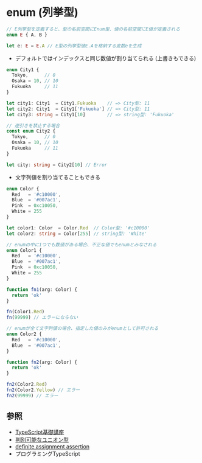 # enum (列挙型)
```ts
// E列挙型を定義すると、型の名前空間にEnum型、値の名前空間にE値が定義される
enum E { A, B }

let e: E = E.A // E型の列挙型値E.Aを格納する変数eを生成
```

- デフォルトではインデックスと同じ数値が割り当てられる (上書きもできる)

```ts
enum City1 {
  Tokyo,      // 0
  Osaka = 10, // 10
  Fukuoka     // 11
}

let city1: City1  = City1.Fukuoka    // => City型: 11
let city2: City1  = City1['Fukuoka'] // => City型: 11
let city3: string = City1[10]        // => string型: 'Fukuoka'

// 逆引きを禁止する場合
const enum City2 {
  Tokyo,      // 0
  Osaka = 10, // 10
  Fukuoka     // 11
}

let city: string = City2[10] // Error
```

- 文字列値を割り当てることもできる

```ts
enum Color {
  Red   = '#c10000',
  Blue  = '#007ac1',
  Pink  = 0xc10050,
  White = 255
}

let color1: Color  = Color.Red  // Color型: '#c10000'
let color2: string = Color[255] // string型: 'White'
```

```ts
// enumの中に1つでも数値がある場合、不正な値でもenumとみなされる
enum Color1 {
  Red   = '#c10000',
  Blue  = '#007ac1',
  Pink  = 0xc10050,
  White = 255
}

function fn1(arg: Color) {
  return 'ok'
}

fn(Color1.Red)
fn(99999) // エラーにならない

// enumが全て文字列値の場合、指定した値のみがenumとして許可される
enum Color2 {
  Red   = '#c10000',
  Blue  = '#007ac1',
}

function fn2(arg: Color) {
  return 'ok'
}

fn2(Color2.Red)
fn2(Color2.Yellow) // エラー
fn2(99999) // エラー
```

## 参照
- [TypeScript基礎講座](https://www.udemy.com/course/typescript-y/)
- [判別可能なユニオン型](https://typescriptbook.jp/reference/values-types-variables/discriminated-union)
- [definite assignment assertion](https://typescriptbook.jp/reference/values-types-variables/definite-assignment-assertion)
- プログラミングTypeScript
